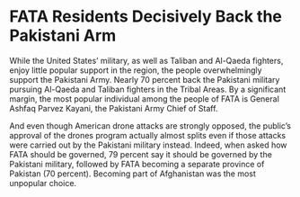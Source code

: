 # FATA Residents Decisively Back the Pakistani Arm

While the United States’ military, as well as Taliban and Al-Qaeda fighters, enjoy little popular support in the region, the people overwhelmingly support the Pakistani Army. Nearly 70 percent back the Pakistani military pursuing Al-Qaeda and Taliban fighters in the Tribal Areas. By a significant margin, the most popular individual among the people of FATA is General Ashfaq Parvez Kayani, the Pakistani Army Chief of Staff. 

And even though American drone attacks are strongly opposed, the public’s approval of the drones program actually almost splits even if those attacks were carried out by the Pakistani military instead. Indeed, when asked how FATA should be governed, 79 percent say it should be governed by the Pakistani military, followed by FATA becoming a separate province of Pakistan (70 percent). Becoming part of Afghanistan was the most unpopular choice.
